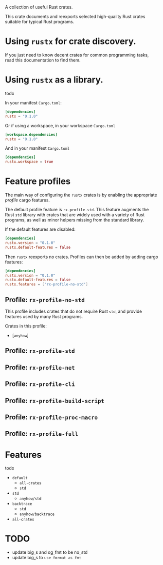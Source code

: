 A collection of useful Rust crates.

This crate documents and reexports selected high-quality Rust crates
suitable for typical Rust programs.

# Using `rustx` for crate discovery.

If you just need to know decent crates for common programming tasks,
read this documentation to find them.

# Using `rustx` as a library.

todo

In your manifest `Cargo.toml`:

```toml
[dependencies]
rustx = "0.1.0"
```

Or if using a workspace, in your workspace `Cargo.toml`

```toml
[workspace.dependencies]
rustx = "0.1.0"
```

And in your manifest `Cargo.toml`

```toml
[dependencies]
rustx.workspace = true
```

# Feature profiles

The main way of configuring the `rustx` crates is by enabling
the appropriate _profile_ cargo features.

The default profile feature is `rx-profile-std`.
This feature augments the Rust `std` library with crates
that are widely used with a variety of Rust programs,
as well as minor helpers missing from the standard library.

If the default features are disabled:

```toml
[dependencies]
rustx.version = "0.1.0"
rustx.default-features = false
```

Then `rustx` reexports no crates.
Profiles can then be added by adding cargo features:

```toml
[dependencies]
rustx.version = "0.1.0"
rustx.default-features = false
rustx.features = ["rx-profile-no-std"]
```

## Profile: `rx-profile-no-std`

This profile includes crates that do not require Rust `std`,
and provide features used by many Rust programs.

Crates in this profile:

- [`anyhow`]

## Profile: `rx-profile-std`

## Profile: `rx-profile-net`

## Profile: `rx-profile-cli`

## Profile: `rx-profile-build-script`

## Profile: `rx-profile-proc-macro`

## Profile: `rx-profile-full`


# Features

todo

- `default`
  - `all-crates`
  - `std`
- `std`
  - `anyhow/std`
- `backtrace`
  - `std`
  - `anyhow/backtrace`
- `all-crates`


# TODO

- update big_s and og_fmt to be no_std
- update big_s to `use format as fmt`
